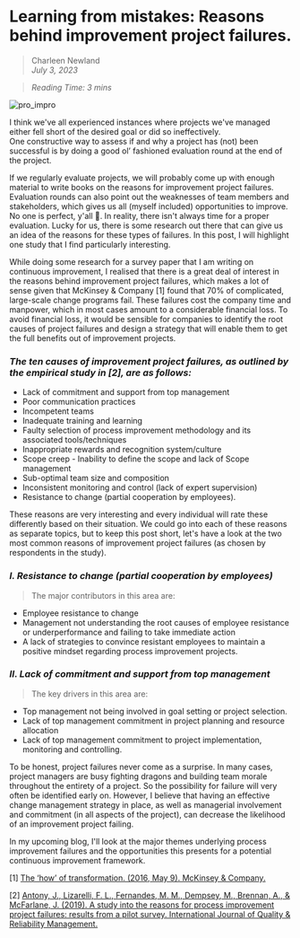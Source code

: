 # Learning from mistakes: Reasons behind improvement project failures.

>Charleen Newland<br/>
>*July 3, 2023*<br/>

>*Reading Time: 3 mins*

![pro_impro](https://github.com/charleennewland/blog/assets/138404574/40746539-68b5-4d05-9335-95e94ec31a8d)


I think we've all experienced instances where projects we've managed either fell short of the desired goal or did so ineffectively.<br/> 
One constructive way to assess if and why a project has (not) been successful is by doing a good ol’ fashioned evaluation round at the end of the project. 

If we regularly evaluate projects, we will probably come up with enough material to write books on the reasons for improvement project failures. Evaluation rounds can also point out the weaknesses of team members and stakeholders, which gives us all (myself included) opportunities to improve. No one is perfect, y'all 🙂. In reality, there isn't always time for a proper evaluation. Lucky for us, there is some research out there that can give us an idea of the reasons for these types of failures. In this post, I will highlight one study that I find particularly interesting. 

While doing some research for a survey paper that I am writing on continuous improvement, I realised that there is a great deal of interest in the reasons behind improvement project failures, which makes a lot of sense given that McKinsey & Company [1] found that 70% of complicated, large-scale change programs fail. These failures cost the company time and manpower, which in most cases amount to a considerable financial loss. To avoid financial loss, it would be sensible for companies to identify the root causes of project failures and design a strategy that will enable them to get the full benefits out of improvement projects.
	 	 		
### *The ten causes of improvement project failures, as outlined by the empirical study in [2], are as follows:*

- Lack of commitment and support from top management 
- Poor communication practices 
- Incompetent teams
- Inadequate training and learning 
- Faulty selection of process improvement methodology and its associated tools/techniques
- Inappropriate rewards and recognition system/culture 
- Scope creep - Inability to define the scope and lack of Scope management
- Sub-optimal team size and composition
- Inconsistent monitoring and control (lack of expert supervision)
- Resistance to change (partial cooperation by employees).

These reasons are very interesting and every individual will rate these differently based on their situation. We could go into each of these reasons as separate topics, but to keep this post short, let's have a look at the two most common reasons of improvement project failures (as chosen by respondents in the study).
					
### *I. Resistance to change (partial cooperation by employees)*

>The major contributors in this area are:
- Employee resistance to change
- Management not understanding the root causes of employee resistance or underperformance and failing to take immediate action
- A lack of strategies‌ to convince resistant employees to maintain a positive mindset regarding process improvement projects. 

			
### *II. Lack of commitment and support from top management* 
>The key drivers in this area are:
		 	 	 		
- Top management not being involved in goal setting or project selection.
- Lack of top management commitment in project planning and resource allocation
- Lack of top management commitment to project implementation, monitoring and controlling.	

To be honest, project failures never come as a surprise. In many cases, project managers are busy fighting dragons and building team morale throughout the entirety of a project. So the possibility for failure will very often be identified early on. However, I believe that having an effective change management strategy in place, as well as managerial involvement and commitment (in all aspects of the project), can decrease the likelihood of an improvement project failing. 

In my upcoming blog, I'll look at the major themes underlying process improvement failures and the opportunities this presents for a potential continuous improvement framework.

[1] [The ‘how’ of transformation. (2016, May 9). McKinsey & Company.](https://www.mckinsey.com/industries/retail/our-insights/the-how-of-transformation)

[2] [Antony, J., Lizarelli, F. L., Fernandes, M. M., Dempsey, M., Brennan, A., & McFarlane, J. (2019). A study into the reasons for process improvement project failures: results from a pilot survey. International Journal of Quality & Reliability Management.](https://pureportal.strath.ac.uk/en/publications/a-study-into-the-reasons-for-process-improvement-project-failures)
